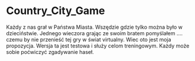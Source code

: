 # Country_City_Game
Każdy z nas grał w Państwa Miasta. Wszędzie gdzie tylko można było w dzieciństwie. Jednego wieczora grając ze swoim bratem pomyślałem .... 
czemu by nie przenieść tej gry w świat virtualny. Wiec oto jest moja propozycja. 
Wersja ta jest testowa i służy celom treningowym. Każdy może sobie poćwiczyć zgadywanie haseł.



